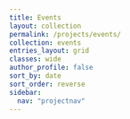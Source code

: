 ```yaml
---
title: Events
layout: collection
permalink: /projects/events/
collection: events
entries_layout: grid
classes: wide
author_profile: false
sort_by: date
sort_order: reverse
sidebar:
  nav: "projectnav"
---
```


